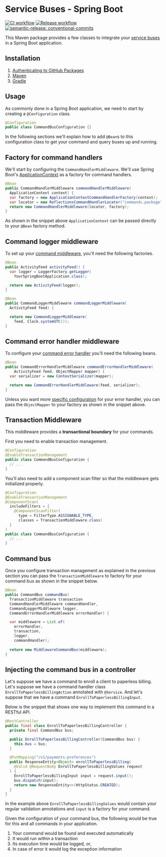 # Service Buses - Spring Boot

[![CI workflow](https://github.com/montealegreluis/service-buses-spring-boot/actions/workflows/ci.yml/badge.svg)](https://github.com/montealegreluis/service-buses-spring-boot/actions/workflows/ci.yml)
[![Release workflow](https://github.com/montealegreluis/service-buses-spring-boot/actions/workflows/release.yml/badge.svg)](https://github.com/montealegreluis/service-buses-spring-boot/actions/workflows/release.yml)
[![semantic-release: conventional-commits](https://img.shields.io/badge/semantic--release-conventionalcommits-e10079?logo=semantic-release)](https://github.com/semantic-release/semantic-release)

This Maven package provides a few classes to integrate your [service buses](https://github.com/MontealegreLuis/service-buses) in a Spring Boot application.

## Installation

1. [Authenticating to GitHub Packages](https://github.com/MontealegreLuis/service-buses-spring-boot/blob/main/docs/installation/authentication.md)
2. [Maven](https://github.com/MontealegreLuis/service-buses-spring-boot/blob/main/docs/installation/maven.md)
3. [Gradle](https://github.com/MontealegreLuis/service-buses-spring-boot/blob/main/docs/installation/gradle.md)

## Usage

As commonly done in a Spring Boot application, we need to start by creating a `@Configuration` class.

```java
@Configuration
public class CommandBusConfiguration {}
```

In the following sections we'll explain how to add `@Bean`s to this configuration class to get your command and query buses up and running.

## Factory for command handlers

We'll start by configuring the `CommandHandlerMiddleware`.
We'll use Spring Boot's [ApplicationContext](https://docs.spring.io/spring-framework/docs/2.5.x/reference/beans.html#context-introduction) as a factory for command handlers.

```java
@Bean
public CommandHandlerMiddleware commandHandlerMiddleware(
  ApplicationContext context) {
  var factory = new ApplicationContextCommandHandlerFactory(context);
  var locator = new ReflectionsCommandHandlerLocator("commands.package");
  return new CommandHandlerMiddleware(locator, factory);
}
```
As shown in the snippet above `ApplicationContext` can be passed directly to your `@Bean` factory method.

## Command logger middleware

To set up your [command middleware](https://github.com/MontealegreLuis/service-buses/blob/main/docs/command-bus/index.md#logging-middleware), you'll need the following factories.

```java
@Bean
public ActivityFeed activityFeed() {
  var logger = LoggerFactory.getLogger(
    YourSpringBootApplication.class);

  return new ActivityFeed(logger);
}

@Bean
public CommandLoggerMiddleware commandLoggerMiddleware(
  ActivityFeed feed) {

  return new CommandLoggerMiddleware(
    feed, Clock.systemUTC());
}
```

## Command error handler middleware

To configure your [command error handler](https://github.com/MontealegreLuis/error-handler-middleware) you'll need the following beans.

```java
@Bean
public CommandErrorHandlerMiddleware commandErrorHandlerMiddleware(
    ActivityFeed feed, ObjectMapper mapper) {
  var serializer = new ContextSerializer(mapper);

  return new CommandErrorHandlerMiddleware(feed, serializer);
}
```

Unless you want more [specific configuration](https://github.com/MontealegreLuis/activity-feed#masking-sensitive-information) for your error handler, you can pass the `ObjectMapper` to your factory as shown in the snippet above.

## Transaction Middleware

This middleware provides a **transactional boundary** for your commands.

First you need to enable transaction management.

```java
@Configuration
@EnableTransactionManagement
public class CommandBusConfiguration {
  // ...
}
```

You'll also need to add a component scan filter so that the middleware gets initialized properly.

```java
@Configuration
@EnableTransactionManagement
@ComponentScan(
  includeFilters = {
    @ComponentScanFilter(
      type = FilterType.ASSIGNABLE_TYPE,
      classes = TransactionMiddleware.class)
  }
)
public class CommandBusConfiguration {
  // ...
}
```

## Command bus

Once you configure transaction management as explained in the previous section you can pass the `TransactionMiddleware` to factory for your command bus as shown in the snippet below.

```java
@Bean
public CommandBus commandBus(
  TransactionMiddleware transaction
  CommandHandlerMiddleware commandHandler,
  CommandLoggerMiddleware logger,
  CommandErrorHandlerMiddleware errorHandler) {

  var middleware = List.of(
    errorHandler,
    transaction,
    logger, 
    commandHandler);
  
  return new MiddlewareCommandBus(middleware);
}
```

## Injecting the command bus in a controller

Let's suppose we have a command to enroll a client to paperless billing.
Let's suppose we have a command handler class `EnrollToPaperlessBillingAction` annotated with `@Service`.
And let's suppose that we have a command `EnrollToPaperlessBillingInput`.

Below is the snippet that shows one way to implement this command in a RESTful API.

```java
@RestController
public final class EnrollToPaperlessBillingController {
  private final CommandBus bus;

  public EnrollToPaperlessBillingController(CommandBus bus) {
    this.bus = bus;
  }

  @PutMapping("/v1/payments-preferences")
  public ResponseEntity<Object> enrollToPaperlessBilling(
    @Valid @RequestBody EnrollToPaperlessBillingValues request
  ) {
    EnrollToPaperlessBillingInput input = request.input();
    bus.dispatch(input);
    return new ResponseEntity<>(HttpStatus.CREATED);
  }
}
```

In the example above `EnrollToPaperlessBillingValues` would contain your regular validation annotations and `input` is a factory for your command.

Given the configuration of your command bus, the following would be true for this and all commands in your application.

1. Your command would be found and executed automatically
2. It would run within a transaction
3. Its execution time would be logged, or,
4. In case of error it would log the exception information
